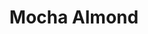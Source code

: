---
language: id
layout: product-item
title: Mocha Almond
description: Description in &amp; Mocha Almond
keyword: keyword in Mocha Almond
image: /images/Mocha-Almond-Full-Chisel1.jpg
sub-title: Mocha Almond
article-1: Height &#58; 8" <br>Depth &#58; 1/2″<br>Panel &#58; Full Chisel <br>Color &#58; Almond base with caramel and dark brown
title-right: Mocha Almond
article-right: Mocha Almond
title-2: Mocha Almond
article-2: Mocha Almond
article-3: Mocha Almond
alt-slide1: Mocha Almond
alt-slide2: Mocha Almond
alt-slide3: Mocha Almond
slide1: /images/Mocha-Almond-Full-Chisel1.jpg
slide2: /images/Mocha-Almond-Full-Chisel1.jpg
slide3: /images/Mocha-Almond-Full-Chisel1.jpg
---